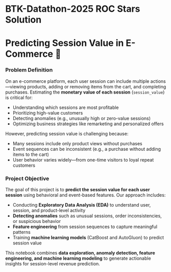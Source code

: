 # BTK-Datathon-2025 ROC Stars Solution

# Predicting Session Value in E-Commerce 🛒

### Problem Definition

On an e-commerce platform, each user session can include multiple actions—viewing products, adding or removing items from the cart, and completing purchases. Estimating the **monetary value of each session** (`session_value`) is critical for:

* Understanding which sessions are most profitable
* Prioritizing high-value customers
* Detecting anomalies (e.g., unusually high or zero-value sessions)
* Optimizing business strategies like remarketing and personalized offers

However, predicting session value is challenging because:

* Many sessions include only product views without purchases
* Event sequences can be inconsistent (e.g., a purchase without adding items to the cart)
* User behavior varies widely—from one-time visitors to loyal repeat customers

### Project Objective

The goal of this project is to **predict the session value for each user session** using behavioral and event-based features. Our approach includes:

* Conducting **Exploratory Data Analysis (EDA)** to understand user, session, and product-level activity
* **Detecting anomalies** such as unusual sessions, order inconsistencies, or suspicious behavior
* **Feature engineering** from session sequences to capture meaningful patterns
* Training **machine learning models** (CatBoost and AutoGluon) to predict session value

This notebook combines **data exploration, anomaly detection, feature engineering, and machine learning modeling** to generate actionable insights for session-level revenue prediction.
